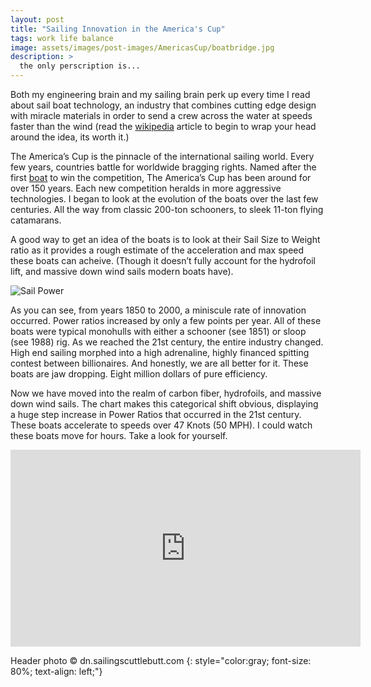 ```yaml
---
layout: post
title: "Sailing Innovation in the America's Cup"
tags: work life balance 
image: assets/images/post-images/AmericasCup/boatbridge.jpg
description: >
  the only perscription is...
---
```


Both my engineering brain and my sailing brain perk up every time I read about sail boat technology, an industry that combines cutting edge design with miracle materials in order to send a crew across the water at speeds faster than the wind (read the [wikipedia](https://en.wikipedia.org/wiki/Sailing_faster_than_the_wind) article to begin to wrap your head around the idea, its worth it.)

The America’s Cup is the pinnacle of the international sailing world. Every few years, countries battle for worldwide bragging rights. Named after the first [boat](https://en.wikipedia.org/wiki/America_(yacht)) to win the competition, The America’s Cup has been around for over 150 years. Each new competition heralds in more aggressive technologies. I began to look at the evolution of the boats over the last few centuries. All the way from classic 200-ton schooners, to sleek 11-ton flying catamarans.


A good way to get an idea of the boats is to look at their Sail Size to Weight ratio as it provides a rough estimate of the acceleration and max speed these boats can acheive. (Though it doesn’t fully account for the hydrofoil lift, and massive down wind sails modern boats have).


![Sail Power](../assets/images/post-images/AmericasCup/SailPower2.png)

As you can see, from years 1850 to 2000, a miniscule rate of innovation occurred. Power ratios increased by only a few points per year. All of these boats were typical monohulls with either a schooner (see 1851) or sloop (see 1988) rig. As we reached the 21st century, the entire industry changed. High end sailing morphed into a high adrenaline, highly financed spitting contest between billionaires. And honestly, we are all better for it. These boats are jaw dropping. Eight million dollars of pure efficiency.

Now we have moved into the realm of carbon fiber, hydrofoils, and massive down wind sails. The chart makes this categorical shift obvious, displaying a huge step increase in Power Ratios that occurred in the 21st century. These boats accelerate to speeds over 47 Knots (50 MPH). I could watch these boats move for hours. Take a look for yourself.

<iframe width="560" height="315" src="https://www.youtube.com/embed/79KWKjcjwLU?rel=0" frameborder="0" allowfullscreen></iframe>

Header photo &copy; dn.sailingscuttlebutt.com
{: style="color:gray; font-size: 80%; text-align: left;"}

